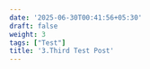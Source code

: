 ```yaml
---
date: '2025-06-30T00:41:56+05:30'
draft: false
weight: 3
tags: ["Test"]
title: '3.Third Test Post'
---
```

